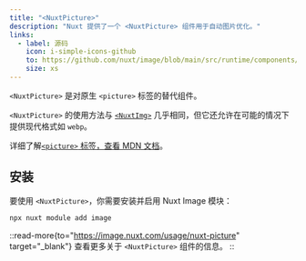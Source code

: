 ```yaml
---
title: "<NuxtPicture>"
description: "Nuxt 提供了一个 <NuxtPicture> 组件用于自动图片优化。"
links:
  - label: 源码
    icon: i-simple-icons-github
    to: https://github.com/nuxt/image/blob/main/src/runtime/components/NuxtPicture.vue
    size: xs
---
```


`<NuxtPicture>` 是对原生 `<picture>` 标签的替代组件。

`<NuxtPicture>` 的使用方法与 [`<NuxtImg>`](/docs/api/components/nuxt-img) 几乎相同，但它还允许在可能的情况下提供现代格式如 `webp`。

详细了解[`<picture>` 标签，查看 MDN 文档](https://developer.mozilla.org/en-US/docs/Web/HTML/Element/picture)。

## 安装

要使用 `<NuxtPicture>`，你需要安装并启用 Nuxt Image 模块：

```bash [Terminal]
npx nuxt module add image
```

::read-more{to="https://image.nuxt.com/usage/nuxt-picture" target="_blank"}
查看更多关于 `<NuxtPicture>` 组件的信息。
::
